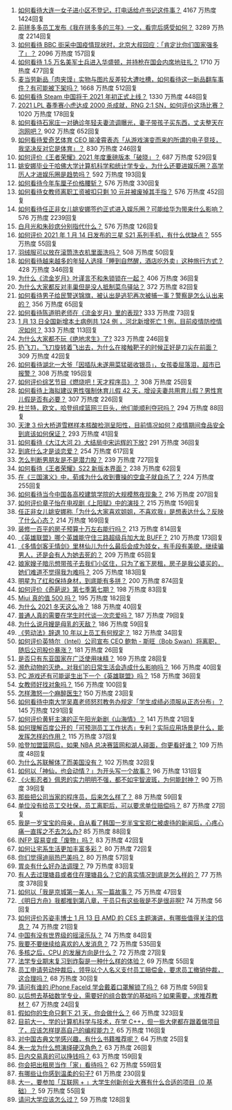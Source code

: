 1. [如何看待大连一女子进小区不登记，打电话给卢书记这件事？](https://www.zhihu.com/question/439288218) 4167 万热度 1424回复
1. [前拼多多员工发布《我在拼多多的三年》一文，看完后感受如何？](https://www.zhihu.com/question/439063737) 3289 万热度 2214回复
1. [如何看待 BBC 街采中国疫情现状时，北京大叔回应：「肯定比你们国家强多了」？](https://www.zhihu.com/question/438984904) 2096 万热度 157回复
1. [如何看待 1.5 万名美军士兵进入华盛顿，并持枪在国会内席地驻扎？](https://www.zhihu.com/question/439312075) 1710 万热度 477回复
1. [麦当劳新品「肉夹馍」实物与图片反差较大遭吐槽，如何看待这一新品翻车事件？有可能被下架吗？](https://www.zhihu.com/question/439248049) 1668 万热度 512回复
1. [如何看待 Steam 中国将于 2021 年初正式上线？](https://www.zhihu.com/question/439282342) 1330 万热度 448回复
1. [2021 LPL 春季赛小虎达成 2000 杀成就，RNG 2:1 SN，如何评价这场比赛？](https://www.zhihu.com/question/439402079) 1020 万热度 178回复
1. [如何看待石家庄一对确诊年轻夫妻流调曝光，妻子带孩子买东西，丈夫整天在泡网吧？](https://www.zhihu.com/question/439251210) 902 万热度 652回复
1. [如何看待爱奇艺体育 CEO 喻凌霄表态「从游戏演变而来的所谓的电子竞技，我坚决反对它是体育」？](https://www.zhihu.com/question/439196241) 830 万热度 246回复
1. [如何评价《王者荣耀》2021 年度重磅版本「破晓」？](https://www.zhihu.com/question/439069949) 687 万热度 529回复
1. [姚安娜毕业于哈佛大学计算机科学和统计学专业，为什么还要进娱乐圈？高学历人才进娱乐圈是趋势吗？](https://www.zhihu.com/question/439314149) 592 万热度 193回复
1. [如何看待今年车厘子价格腰斩？](https://www.zhihu.com/question/438779172) 576 万热度 330回复
1. [如何看待女教师离职工资被扣只剩 10 元并被废掉其手指？](https://www.zhihu.com/question/439237387) 576 万热度 452回复
1. [如何看待任正非女儿姚安娜签约正式进入娱乐圈？可能给华为带来什么影响？](https://www.zhihu.com/question/439294411) 576 万热度 2239回复
1. [白月光和朱砂痣分别指代什么？](https://www.zhihu.com/question/65532582) 576 万热度 126回复
1. [如何评价 2021 年 1 月 14 日发布的三星 S21 系列手机，有什么优缺点？](https://www.zhihu.com/question/439299696) 555 万热度 55回复
1. [羽绒服可以放在滚筒洗衣机里面洗吗？](https://www.zhihu.com/question/19647632) 508 万热度 50回复
1. [如何看待越来越多的年轻人选择「睡到自然醒，酒店吃外卖」这种旅行方式？](https://www.zhihu.com/question/439200189) 428 万热度 346回复
1. [为什么《流金岁月》叶谨言不和朱锁锁在一起？](https://www.zhihu.com/question/438949920) 406 万热度 36回复
1. [为什么大家都反对丰巢但是没人抵制菜鸟驿站？](https://www.zhihu.com/question/407483465) 372 万热度 82回复
1. [如何看待男子给民警送锦旗，被认出是逃犯再次被捕一事？警察是怎么认出来的？](https://www.zhihu.com/question/439287366) 356 万热度 65回复
1. [如何看待陈道明老师在《流金岁月》里的表现?](https://www.zhihu.com/question/437771430) 333 万热度 73回复
1. [1 月 13 日全国新增本土病例共 124 例 ，河北新增死亡 1 例，目前疫情防控情况如何？](https://www.zhihu.com/question/439280608) 333 万热度 113回复
1. [为什么大家都不玩《绝地求生》了?](https://www.zhihu.com/question/333808959) 323 万热度 246回复
1. [扔飞刀，飞刀旋转着飞出去，为什么在接触靶子的时候正好是刀尖在前面？](https://www.zhihu.com/question/439061594) 309 万热度 42回复
1. [如何看待湖北一大爷「因插队未遂用菜猛砸收银员」，女孩委屈落泪，超市已报警？](https://www.zhihu.com/question/438851187) 308 万热度 195回复
1. [如何评价综艺节目《燃烧吧！天才程序员》？](https://www.zhihu.com/question/439009052) 308 万热度 25回复
1. [如何看待上海拟建议男性强制休育儿假 42 天，增设夫妻共用育儿假？男性育儿假是否有必要？](https://www.zhihu.com/question/439358124) 307 万热度 226回复
1. [杜兰特，欧文，哈登组成篮网三巨头，他们能顺利夺冠吗？](https://www.zhihu.com/question/439281180) 294 万热度 88回复
1. [天津 3 份大桥道雪糕样本核酸检测呈阳性，目前情况如何？疫情期间食品安全到底该如何保证？](https://www.zhihu.com/question/439374370) 293 万热度 41回复
1. [如何看待《大江大河 2》大结局中宋运辉的下放?](https://www.zhihu.com/question/439114773) 291 万热度 36回复
1. [到底什么才是谈恋爱？](https://www.zhihu.com/question/383928922) 254 万热度 617回复
1. [怎么判断男朋友是不是潜力股？](https://www.zhihu.com/question/267186194) 239 万热度 727回复
1. [如何看待《王者荣耀》S22 新版本界面？](https://www.zhihu.com/question/439307481) 238 万热度 62回复
1. [在《三国演义》中，荀彧为什么收到曹操的空盒子就自杀了？](https://www.zhihu.com/question/311331704) 224 万热度 255回复
1. [如何看待当今中国各高校建筑学院的大规模熬夜现象？](https://www.zhihu.com/question/54494126) 216 万热度 207回复
1. [如何评价章子怡在电视剧《上阳赋》中的演技？](https://www.zhihu.com/question/438453158) 215 万热度 159回复
1. [任正非女儿姚安娜称「为什么大家喜欢姐姐，不喜欢我」是想表达什么？反映了什么心态？](https://www.zhihu.com/question/439320167) 214 万热度 169回复
1. [装修一百平的房子预算十万左右能行吗？](https://www.zhihu.com/question/382784210) 213 万热度 814回复
1. [《英雄联盟》哪个英雄能守住三路超级兵加大龙 BUFF？](https://www.zhihu.com/question/388623994) 210 万热度 173回复
1. [《多情剑客无情剑》里林仙儿为什么最后会成为妓女，有手段有美貌，继续骗男人，还是会有人为她去死的？](https://www.zhihu.com/question/438546657) 209 万热度 65回复
1. [娘家嫂子暗示想带孩子去我们小区住，只为了省下房租，房子是我公婆买的，她们难道不觉得我为难吗？](https://www.zhihu.com/question/435567727) 205 万热度 183回复
1. [明星为了红和保持身材，到底能有多拼？](https://www.zhihu.com/question/283857656) 200 万热度 874回复
1. [如何评价《奇葩说》第七季第七期？](https://www.zhihu.com/question/439386008) 198 万热度 83回复
1. [Miui 真的值 500 吗？](https://www.zhihu.com/question/431417732) 195 万热度 182回复
1. [为什么 2021 冬天这么冷？](https://www.zhihu.com/question/438283132) 188 万热度 40回复
1. [普通人真的需要在学生时代谈一次恋爱吗？](https://www.zhihu.com/question/435315702) 187 万热度 79回复
1. [为什么说月嫂是母乳的天敌？](https://www.zhihu.com/question/324639526) 186 万热度 59回复
1. [《劳动法》辞退 10 年以上员工有何规定？](https://www.zhihu.com/question/402682684) 182 万热度 34回复
1. [如何评价英特尔（Intel）公司宣布 CEO 鲍勃 - 斯旺（Bob Swan）将离职，随后公司股价暴涨？](https://www.zhihu.com/question/439257500) 181 万热度 26回复
1. [是否只有东亚国家在广泛使用味精？](https://www.zhihu.com/question/20787007) 169 万热度 28回复
1. [濒危动物的灭绝，对我们的日常生活会造成什么影响吗？](https://www.zhihu.com/question/438844114) 166 万热度 40回复
1. [PC 游戏还有可能诞生出下一个《英雄联盟》吗？](https://www.zhihu.com/question/438289572) 158 万热度 36回复
1. [女教师好找对象吗？](https://www.zhihu.com/question/62431356) 156 万热度 100回复
1. [怎样激怒一个麻醉医生?](https://www.zhihu.com/question/439251204) 150 万热度 23回复
1. [如何看待中南大学吴嘉老师怒怼教务办规定「学生成绩必须服从正态分布」？](https://www.zhihu.com/question/439201836) 145 万热度 1291回复
1. [如何评价黄轩主演的正午阳光新剧《山海情》？](https://www.zhihu.com/question/438921219) 141 万热度 21回复
1. [如何理解百度公开的「可预测员工工作状态」专利？实际应用场景是什么，能发挥怎样的作用？](https://www.zhihu.com/question/439209197) 115 万热度 37回复
1. [哈登加盟篮网后，如果 NBA 总决赛篮网和湖人碰面，你更看好谁？](https://www.zhihu.com/question/439283258) 109 万热度 48回复
1. [为什么苏联解体了而美国没有？](https://www.zhihu.com/question/436321173) 102 万热度 32回复
1. [如何以「神仙，也会动情？」为开头写一个故事？](https://www.zhihu.com/question/432901492) 96 万热度 131回复
1. [《火影忍者》佩恩的实力明明不强，都不如宇智波斑，为何能封神？](https://www.zhihu.com/question/438703482) 90 万热度 39回复
1. [那些把公司当家的程序员，后来怎么样了？](https://www.zhihu.com/question/433371401) 88 万热度 59回复
1. [单位没有给员工交社保，员工离职后，可以要求单位赔偿吗？](https://www.zhihu.com/question/437735960) 87 万热度 27回复
1. [我是一岁宝宝的母亲，自从看了韩国一岁半宝宝郑仁被虐待的新闻后，心疼心痛一直挥之不去怎么办?](https://www.zhihu.com/question/438421071) 85 万热度 88回复
1. [INFP 容易变成「废物」吗？](https://www.zhihu.com/question/430991137) 83 万热度 42回复
1. [如何让宅系生活更加丰富多彩？](https://www.zhihu.com/question/438846267) 80 万热度 72回复
1. [你们觉得迪丽热巴美吗？](https://www.zhihu.com/question/437969038) 80 万热度 57回复
1. [胃炎有什么好办法调理？](https://www.zhihu.com/question/428036773) 79 万热度 83回复
1. [有人去过理塘县或者住在理塘县么？它的真实情况到底是怎么样的？](https://www.zhihu.com/question/434246119) 77 万热度 378回复
1. [如何以「我是京城第一美人」写一篇故事？](https://www.zhihu.com/question/437673871) 75 万热度 47回复
1. [《明日方舟》我都推到第八章，干员只有这些我是不是很非啊?](https://www.zhihu.com/question/438598763) 74 万热度 56回复
1. [如何评价苏姿丰博士 1 月 13 日 AMD 的 CES 主题演讲，有哪些值得关注的信息？](https://www.zhihu.com/question/439101664) 74 万热度 21回复
1. [中国有没有世界级的摇滚乐队？](https://www.zhihu.com/question/432042063) 74 万热度 84回复
1. [我要不要继续给喜欢的人发消息？](https://www.zhihu.com/question/378353180) 72 万热度 535回复
1. [多核之后，CPU 的发展方向是什么？](https://www.zhihu.com/question/20809971) 72 万热度 27回复
1. [法学专业期末复习到炸裂是一种什么样的体验？](https://www.zhihu.com/question/53967205) 69 万热度 55回复
1. [员工申请劳动仲裁后，领导以个人名义支付员工赔偿金，要求员工撤销仲裁，这合理吗？](https://www.zhihu.com/question/438992017) 68 万热度 30回复
1. [请问有谁的 iPhone FaceId 学会戴着口罩解锁了吗？](https://www.zhihu.com/question/368852096) 68 万热度 59回复
1. [以后想去基础数学专业，需要好的组合数学的基础吗？如果需要，求推荐教材？](https://www.zhihu.com/question/438638592) 67 万热度 24回复
1. [假如你的生命只剩下 21 天，你会做什么？](https://www.zhihu.com/question/285323730) 66 万热度 323回复
1. [目前大一，学的计算机科学与技术，在学 C++，但一些大佬都在跟着做项目了，应该怎样提高自己的编程能力？](https://www.zhihu.com/question/390717188) 65 万热度 116回复
1. [对中国古典文学感兴趣，有什么书籍推荐呢？](https://www.zhihu.com/question/65508703) 64 万热度 25回复
1. [朱一龙为什么想演绎硬汉角色？](https://www.zhihu.com/question/420157791) 63 万热度 26回复
1. [日内交易真的可以挣钱吗？](https://www.zhihu.com/question/421144480) 63 万热度 159回复
1. [你会把出租房当作「家」看待吗？](https://www.zhihu.com/question/402925416) 62 万热度 559回复
1. [有哪些让你感到温柔的句子?](https://www.zhihu.com/question/431462823) 61 万热度 230回复
1. [大一，要参加「互联网 + 」大学生创新创业大赛有什么合适的项目（0 基础）？](https://www.zhihu.com/question/269104640) 59 万热度 55回复
1. [请问大学应该怎么过？](https://www.zhihu.com/question/438581429) 59 万热度 128回复